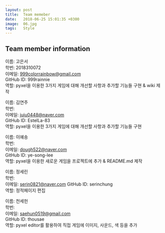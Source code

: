 ```yaml
---
layout: post
title:  Team memeber
date:   2018-06-25 15:01:35 +0300
image:  06.jpg
tags:   Style
---
```


## Team member information

이름: 고은서  
학번: 2018310072<br>
이메일: 999colorrainbow@gmail.com  
GitHub ID: 999rainnie  
역할: pyxel을 이용한 3가지 게임에 대해 개선할 사항과 추가할 기능들 구현 & wiki 제작
<br>

이름: 김연주   
학번:  <br>
이메일: juju0448@naver.com  
GitHub ID: EstelLa-83 <br>
역할: pyxel을 이용한 3가지 게임에 대해 개선할 사항과 추가할 기능들 구현

이름: 이예송  
학번:  <br>
이메일: dough522@naver.com  
GitHub ID: ye-song-lee <br>
역할: pyxel을 이용한 새로운 게임을 프로젝트에 추가 & README.md 제작

이름: 정세린  
학번:  <br>
이메일: serin0821@naver.com
GitHub ID: serinchung <br>
역할: 정적페이지 편집 

이름: 천세헌  
학번: <br>
이메일: saehun0519@gmail.com   
GitHub ID: thousae <br>
역할: pyxel editor를 활용하여 직접 게임에 이미지, 사운드, 색 등을 추가
